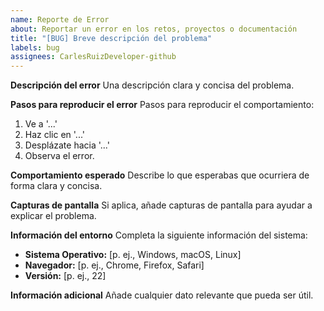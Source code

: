 ```yaml
---
name: Reporte de Error
about: Reportar un error en los retos, proyectos o documentación
title: "[BUG] Breve descripción del problema"
labels: bug
assignees: CarlesRuizDeveloper-github
---
```


**Descripción del error**
Una descripción clara y concisa del problema.

**Pasos para reproducir el error**
Pasos para reproducir el comportamiento:
1. Ve a '...'
2. Haz clic en '...'
3. Desplázate hacia '...'
4. Observa el error.

**Comportamiento esperado**
Describe lo que esperabas que ocurriera de forma clara y concisa.

**Capturas de pantalla**
Si aplica, añade capturas de pantalla para ayudar a explicar el problema.

**Información del entorno**
Completa la siguiente información del sistema:
- **Sistema Operativo:** [p. ej., Windows, macOS, Linux]
- **Navegador:** [p. ej., Chrome, Firefox, Safari]
- **Versión:** [p. ej., 22]

**Información adicional**
Añade cualquier dato relevante que pueda ser útil.
